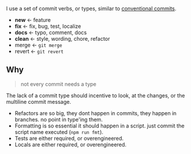 I use a set of commit verbs, or types, similar to [conventional commits](https://www.conventionalcommits.org/).

- **new** <- feature
- **fix** <- fix, bug, test, localize
- **docs** <- typo, comment, docs
- **clean** <- style, wording, chore, refactor
- merge <- `git merge`
- revert <- `git revert`

## Why

> not every commit needs a type

The lack of a commit type should incentive to look, at the changes, or the multiline commit message.

- Refactors are so big, they dont happen in commits, they happen in branches. no point in type'ing them.
- Formatting is so essential it should happen in a script. just commit the script name executed (`npm run fmt`).
- Tests are either required, or overengineered.
- Locals are either required, or overengineered.
